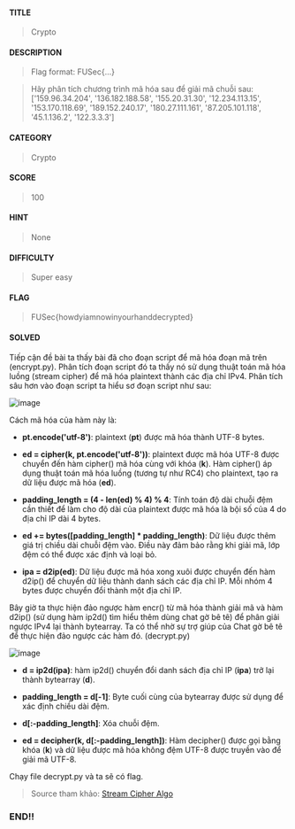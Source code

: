 #### TITLE
>Crypto
#### DESCRIPTION
>Flag format: FUSec{...}

>Hãy phân tích chương trình mã hóa sau để giải mã chuỗi sau: ['159.96.34.204', '136.182.188.58', '155.20.31.30', '12.234.113.15', '153.170.118.69', '189.152.240.17', '180.27.111.161', '87.205.101.118', '45.1.136.2', '122.3.3.3']
#### CATEGORY
>Crypto
#### SCORE
>100
#### HINT
>None
#### DIFFICULTY
>Super easy
#### FLAG
>FUSec{howdyiamnowinyourhanddecrypted}
#### SOLVED
Tiếp cận đề bài ta thấy bài đã cho đoạn script để mã hóa đoạn mã trên (encrypt.py). Phân tích đoạn script đó ta thấy nó sử dụng thuật toán mã hóa luồng (stream cipher) để mã hóa plaintext thành các địa chỉ IPv4. Phân tích sâu hơn vào đoạn script ta hiểu sơ đoạn script như sau:

![image](https://github.com/u53r007/2024/assets/165979681/b54dbc76-e573-458f-870b-14557b464098)

Cách mã hóa của hàm này là:

+ __pt.encode('utf-8')__:  plaintext (__pt__) được mã hóa thành UTF-8 bytes.

+ __ed = cipher(k, pt.encode('utf-8'))__: plaintext được mã hóa UTF-8 được chuyển đến hàm cipher() mã hóa cùng với khóa (__k__). Hàm cipher() áp dụng thuật toán mã hóa luồng (tương tự như RC4) cho plaintext, tạo ra dữ liệu được mã hóa (__ed__).

+ __padding_length = (4 - len(ed) % 4) % 4__: Tính toán độ dài chuỗi đệm cần thiết để làm cho độ dài của plaintext được mã hóa là bội số của 4 do địa chỉ IP dài 4 bytes.

+ __ed += bytes([padding_length] * padding_length)__: Dữ liệu được thêm giá trị chiều dài chuỗi đệm vào. Điều này đảm bảo rằng khi giải mã, lớp đệm có thể được xác định và loại bỏ.

+ __ipa = d2ip(ed)__: Dữ liệu được mã hóa xong xuôi được chuyển đến hàm d2ip() để chuyển dữ liệu thành danh sách các địa chỉ IP. Mỗi nhóm 4 bytes được chuyển đổi thành một địa chỉ IP.

Bây giờ ta thực hiện đảo ngược hàm encr() từ mã hóa thành giải mã và hàm d2ip() (sử dụng hàm ip2d() tìm hiểu thêm dùng chat gờ bê tê) để phân giải ngược IPv4 lại thành bytearray. Ta có thể nhờ sự trợ giúp của Chat gờ bê tê để thực hiện đảo ngược các hàm đó. (decrypt.py)

![image](https://github.com/u53r007/2024/assets/165979681/15a711fd-7f76-4b62-81fd-d3f7423bd070)

+ __d = ip2d(ipa)__: hàm ip2d() chuyển đổi danh sách địa chỉ IP (__ipa__) trở lại thành bytearray (__d__).

+ __padding_length = d[-1]__: Byte cuối cùng của bytearray được sử dụng để xác định chiều dài đệm.

+ __d[:-padding_length]__: Xóa chuỗi đệm.

+ __ed = decipher(k, d[:-padding_length])__:  Hàm decipher() được gọi bằng khóa (__k__) và dữ liệu được mã hóa không đệm UTF-8 được truyền vào để giải mã UTF-8.

Chạy file decrypt.py và ta sẽ có flag.

> Source tham khảo: [Stream Cipher Algo](https://www.geeksforgeeks.org/stream-ciphers/)

### END!!

